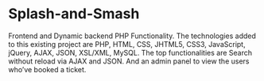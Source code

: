 # Splash-and-Smash
Frontend and Dynamic backend PHP Functionality. The technologies added to this existing project are PHP, HTML, CSS, JHTML5, CSS3, JavaScript, jQuery, AJAX, JSON, XSL/XML, MySQL. The top functionalities are Search without reload via AJAX and JSON. And an admin panel to view the users who’ve booked a ticket.
